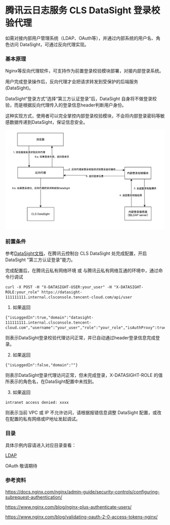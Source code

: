 # 腾讯云日志服务 CLS DataSight 登录校验代理

如需对接内部用户管理系统（LDAP、OAuth等），并通过内部系统的用户名、角色访问 DataSight，可通过反向代理实现。

### 基本原理

Nginx等反向代理软件，可支持作为前置登录校验模块部署，对接内部登录系统。

用户完成登录操作后，反向代理才会把请求转发到受保护的后端服务(DataSight)。

DataSight“登录方式”选择“第三方认证登录”后，DataSight 自身将不做登录校验，而是根据反向代理传入的登录信息header判断用户身份。

这种实现方式，使用者可以完全掌控内部登录校验模块，不会将内部登录密码等敏感数据传递到DataSight，保证信息安全。

![登录校验代理流程图](auth-proxy.png)

### 前置条件

参考[DataSight文档](https://cloud.tencent.com/document/product/614/39331)，在腾讯云控制台 CLS DataSight 处完成配置，开启 DataSight "第三方认证登录"能力。

完成配置后，在腾讯云私有网络环境 或 与腾讯云私有网络互通的环境中，通过命令行调试

```
curl -X POST -H "X-DATASIGHT-USER:your_user" -H "X-DATASIGHT-ROLE:your_role" https://datasight-111111111.internal.clsconsole.tencent-cloud.com/api/user
```

1. 如果返回 

```
{"isLoggedIn":true,"domain":"datasight-111111111.internal.clsconsole.tencent-cloud.com","username":"your_user","role":"your_role","isAuthProxy":true}
```

则表示DataSight登录校验代理访问正常，并已自动通过header登录信息完成登录。

2. 如果返回 

```
{"isLoggedIn":false,"domain":""}
```

则表示DataSight登录代理访问正常，但未完成登录，X-DATASIGHT-ROLE 的值所表示的角色名，在DataSight配置中未找到。

3. 如果返回

```
intranet access denied: xxxx
```

则表示当前 VPC 或 IP 不允许访问，请根据报错信息调整 DataSight 配置，或改在配置的私有网络或IP地址发起调试。

### 目录

具体示例内容请进入对应目录查看：

[LDAP](./ldap/README.md)

OAuth 敬请期待


### 参考资料

https://docs.nginx.com/nginx/admin-guide/security-controls/configuring-subrequest-authentication/

https://www.nginx.com/blog/nginx-plus-authenticate-users/

https://www.nginx.com/blog/validating-oauth-2-0-access-tokens-nginx/

